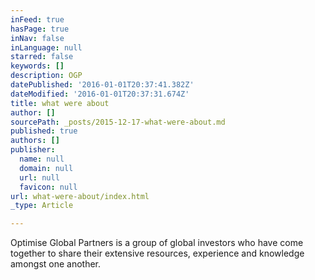 ```yaml
---
inFeed: true
hasPage: true
inNav: false
inLanguage: null
starred: false
keywords: []
description: OGP
datePublished: '2016-01-01T20:37:41.382Z'
dateModified: '2016-01-01T20:37:31.674Z'
title: what were about
author: []
sourcePath: _posts/2015-12-17-what-were-about.md
published: true
authors: []
publisher:
  name: null
  domain: null
  url: null
  favicon: null
url: what-were-about/index.html
_type: Article

---
```

Optimise Global Partners is a group of global investors who have come together to share their extensive resources, experience and knowledge amongst one another.